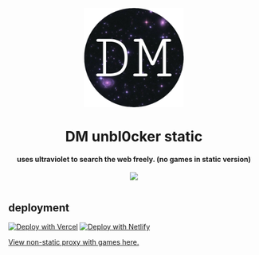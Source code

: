 <p align="center"><img src="/img/logo.png" height="200">
</p>

<h1 align="center">DM unbl0cker static</h1>

<h4 align="center">uses ultraviolet to search the web freely. (no games in static version)</h3>

<p align="center">
<a href="https://discord.gg/hrXXUeWgrn">
  <img src="https://dcbadge.vercel.app/api/server/hrXXUeWgrn"/>
</a>
</p>
<h1></h1>
<h2>deployment</h2>

[![Deploy with Vercel](https://vercel.com/button)](https://vercel.com/new/clone?repository-url=https%3A%2F%2Fgithub.com%2Fdragon731012%2FDM-unbl0cker%2Ftree%2Fstatic)
[![Deploy with Netlify](https://www.netlify.com/img/deploy/button.svg)](https://app.netlify.com/start/deploy?repository=https://github.com/dragon731012/DM-unbl0cker)

[View non-static proxy with games here.](https://github.com/dragon731012/DM-Unbl0cker/tree/non-static)
